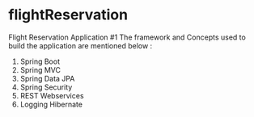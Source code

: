 # flightReservation
Flight Reservation Application 
#1 The framework and Concepts used to build the application are mentioned below : 
1. Spring Boot 
2. Spring MVC 
3. Spring Data JPA 
4. Spring Security 
5. REST Webservices 
6. Logging Hibernate
